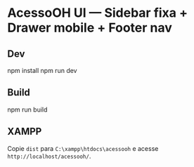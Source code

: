# AcessoOH UI — Sidebar fixa + Drawer mobile + Footer nav
## Dev
npm install
npm run dev
## Build
npm run build
## XAMPP
Copie `dist` para `C:\xampp\htdocs\acessooh` e acesse `http://localhost/acessooh/`.
